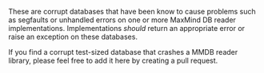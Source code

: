 These are corrupt databases that have been know to cause problems such as
segfaults or unhandled errors on one or more MaxMind DB reader
implementations. Implementations _should_ return an appropriate error
or raise an exception on these databases.

If you find a corrupt test-sized database that crashes a MMDB reader library,
please feel free to add it here by creating a pull request.
